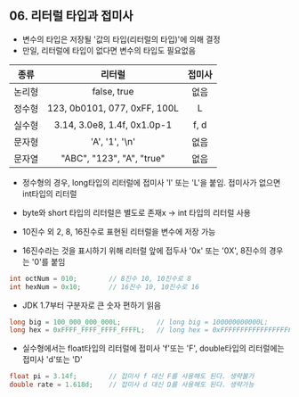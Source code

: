 ## 06. 리터럴 타입과 접미사

* 변수의 타입은 저장될 '값의 타입(리터럴의 타입)'에 의해 결정
* 만일, 리터럴에 타입이 없다면 변수의 타입도 필요없음

| 종류 | 리터럴 | 접미사 |
| :--: | :--: | :--: |
| 논리형 | false, true | 없음 |
| 정수형 | 123, 0b0101, 077, 0xFF, 100L | L |
| 실수형 | 3.14, 3.0e8, 1.4f, 0x1.0p-1 | f, d |
| 문자형 | 'A', '1', '\n' | 없음 |
| 문자열 | "ABC", "123", "A", "true" | 없음 |

* 정수형의 경우, long타입의 리터럴에 접미사 'l' 또는 'L'을 붙임. 접미사가 없으면 int타입의 리터럴
  
* byte와 short 타입의 리터럴은 별도로 존재x -> int 타입의 리터럴 사용

* 10진수 외 2, 8, 16진수로 표현된 리터럴을 변수에 저장 가능
* 16진수라는 것을 표시하기 위해 리터럴 앞에 접두사 '0x' 또는 '0X', 8진수의 경우는 '0'를 붙임
```java
int octNum = 010;        // 8진수 10, 10진수로 8
int hexNum = 0x10;       // 16진수 10, 10진수로 16
```

* JDK 1.7부터 구분자로 큰 숫자 편하기 읽음
```java
long big = 100_000_000_000L;         // long big = 100000000000L;
long hex = 0xFFFF_FFFF_FFFF_FFFFL;   // long hex = 0xFFFFFFFFFFFFFFFFFFL;
```

* 실수형에서는 float타입의 리터럴에 접미사 'f'또는 'F', double타입의 리터럴에는 접미사 'd'또는 'D'
```java
float pi = 3.14f;        // 접미사 f 대신 F를 사용해도 된다. 생략불가
double rate = 1.618d;    // 접미사 d 대신 D를 사용해도 된다. 생략가능


